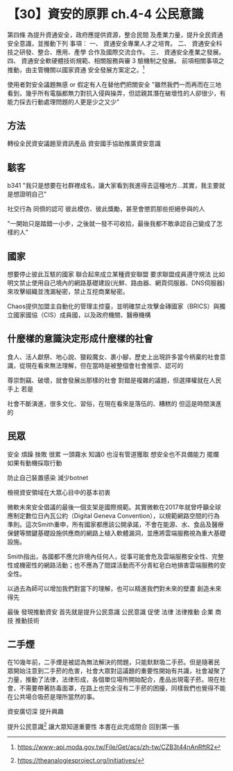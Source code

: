 # 【30】資安的原罪 ch.4-4 公民意識

第四條 為提升資通安全，政府應提供資源，整合民間
及產業力量，提升全民資通安全意識，並推動下列
事項：
一、 資通安全專業人才之培育。
二、 資通安全科技之研發、整合、應用、產學
合作及國際交流合作。
三、 資通安全產業之發展。
四、 資通安全軟硬體技術規範、相關服務與審
3
驗機制之發展。
前項相關事項之推動，由主管機關以國家資通
安全發展方案定之。[^2]

使用者對安全議題無感 or 假定有人在替他們把關安全
"雖然我們一而再而在三地看到，幾乎所有電腦都無力對抗入侵與操弄，但認親其潛在破壞性的人卻很少，有能力採去行動處理問題的人更是少之又少"

## 方法
轉役全民資安議題至資訊產品
資安國手協助推廣資安意識

## 駭客
b341
"我只是想要在社群裡成名，讓大家看到我進得去這種地方...其實，我主要就是想證明自己"

社交行為 同儕的認可 彼此模仿、彼此獎勵，甚至會懲罰那些拒絕參與的人

"一開始只是踏錯一小步，之後就一發不可收拾，最後我都不敢承認自己變成了怎樣的人"

## 國家
想要停止彼此互駭的國家 聯合起來成立某種資安聯盟 要求聯盟成員遵守規法
比如明文禁止使用自己境內的網路基礎建設(光鮮、路由器、網頁伺服器、DNS伺服器)來攻擊組織並洩漏秘密，禁止互挖商業秘密。

Chaos提供加盟主自動化的管理主控臺，並明確禁止攻擊金磚國家（BRICS）與獨立國家國協（CIS）成員國，以及政府機關、醫療機構

## 什麼樣的意識決定形成什麼樣的社會

食人、活人獻祭、地心說、獵殺魔女、裹小腳，歷史上出現許多當今柄棄的社會意識，從現在看來無法理解，但在當時是被整個會社會推崇、認可的

尊崇剽竊、破壞，就會發展出那樣的社會
對錯是複雜的議題，但選擇權就在人民手上
若是

社會不斷演進，很多文化、習俗，在現在看來是落伍的、糟糕的
但這是時間演進的


## 民眾
安全 煩躁 挫敗 很累 一頭霧水
知識0 也沒有管道獲取 想安全也不具備能力 擺爛
如果有動機採取行動

防止自己裝置感染 減少botnet 

檢視資安領域在大眾心目中的基本初衷

微軟未來安全倡議的最後一個支架是國際規範。其實微軟在2017年就曾呼籲全球應制定數位日內瓦公約（Digital Geneva Convention），以規範網路空間的行為準則。這次Smith重申，所有國家都應該公開承諾，不會在能源、水、食品及醫療保健等關鍵基礎設施供應商的網路上植入軟體漏洞，並應將雲端服務視為重大基礎設施。

Smith指出，各國都不應允許境內任何人，從事可能會危及雲端服務安全性、完整性或機密性的網路活動；也不應為了間諜活動而不分青紅皂白地損害雲端服務的安全性。

以過去為師可以增加我們對當下的理解，也可以精進我們對未來的壁畫
創造未來 得先

最後
發現推動資安 首先就是提升公民意識
公民意識 促使 法律 法律推動 企業 商技 推動技術

##  二手煙

在10幾年前，二手煙是被認為無法解決的問題，只能默默吸二手菸。但是隨著民眾開始注意到二手菸的危害，社會大眾對這議題的重要性開始有共識，社會凝聚了力量，推動了法律，法律形成，各個單位場所開始配合，產品出現電子菸。現在社會，不需要帶著防毒面罩，在路上也完全沒有二手菸的困擾，同樣我們也覺得不能在公共場合吸菸是理所當然的事。

資安廣切深 提升興趣

提升公民意識[^1]
讓大眾知道重要性
本書在此完成閉合 回到第一張

[^1]: https://theanalogiesproject.org/initiatives/
[^2]: https://www-api.moda.gov.tw/File/Get/acs/zh-tw/CZB3t44nAnRftR2